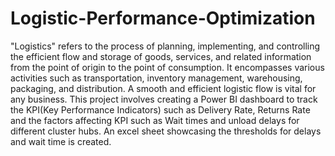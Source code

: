 # Logistic-Performance-Optimization

"Logistics" refers to the process of planning, implementing, and controlling the efficient flow and storage of goods, services, and related information from the point of origin to the point of consumption. It encompasses various activities such as transportation, inventory management, warehousing, packaging, and distribution. A smooth and efficient logistic flow is vital for any business. 
This project involves creating a Power BI dashboard to track the KPI(Key Performance Indicators) such as Delivery Rate, Returns Rate  and the factors affecting KPI such as  Wait times and unload delays for different cluster hubs.
An excel sheet showcasing the thresholds for delays and wait time is created.
